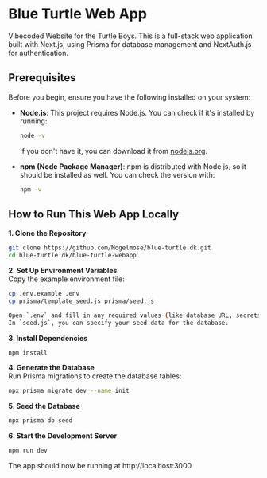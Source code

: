 # Blue Turtle Web App

Vibecoded Website for the Turtle Boys. This is a full-stack web application built with Next.js, using Prisma for database management and NextAuth.js for authentication.

## Prerequisites

Before you begin, ensure you have the following installed on your system:

*   **Node.js**: This project requires Node.js. You can check if it's installed by running:
    ```bash
    node -v
    ```
    If you don't have it, you can download it from [nodejs.org](https://nodejs.org/).

*   **npm (Node Package Manager)**: npm is distributed with Node.js, so it should be installed as well. You can check the version with:
    ```bash
    npm -v
    ```

## How to Run This Web App Locally

**1. Clone the Repository**  
```bash
git clone https://github.com/Mogelmose/blue-turtle.dk.git
cd blue-turtle.dk/blue-turtle-webapp
```

**2. Set Up Environment Variables**  
Copy the example environment file:  
```bash
cp .env.example .env
cp prisma/template_seed.js prisma/seed.js

Open `.env` and fill in any required values (like database URL, secrets, and user passwords).  
In `seed.js`, you can specify your seed data for the database.
```

**3. Install Dependencies**  
```bash
npm install
```

**4. Generate the Database**  
Run Prisma migrations to create the database tables:  
```bash
npx prisma migrate dev --name init
```

**5. Seed the Database**  
```bash
npx prisma db seed
```

**6. Start the Development Server**  
```bash
npm run dev
```

The app should now be running at http://localhost:3000
